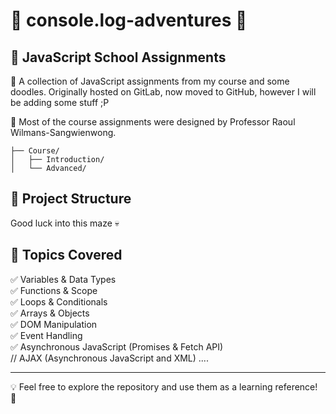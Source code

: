 # 🧩 console.log-adventures 🧩

## 🎯 JavaScript School Assignments

🚀 A collection of JavaScript assignments from my course and some doodles.
Originally hosted on GitLab, now moved to GitHub, however I will be adding some stuff ;P

📑 Most of the course assignments were designed by Professor Raoul Wilmans-Sangwienwong.
```
├── Course/
│   ├── Introduction/
│   └── Advanced/
```

## 📂 Project Structure
Good luck into this maze 💀

## 🔧 Topics Covered
✅ Variables & Data Types  
✅ Functions & Scope  
✅ Loops & Conditionals  
✅ Arrays & Objects  
✅ DOM Manipulation  
✅ Event Handling  
✅ Asynchronous JavaScript (Promises & Fetch API)  
//  AJAX (Asynchronous JavaScript and XML) ....


---
💡 Feel free to explore the repository and use them as a learning reference! 🚀
